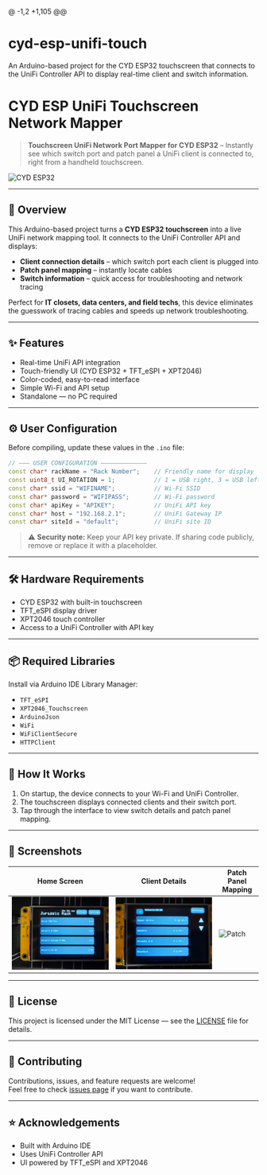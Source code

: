 @ -1,2 +1,105 @@
# cyd-esp-unifi-touch
 An Arduino-based project for the CYD ESP32 touchscreen that connects to the UniFi Controller API to display real-time client and switch information.
# CYD ESP UniFi Touchscreen Network Mapper

> **Touchscreen UniFi Network Port Mapper for CYD ESP32** – Instantly see which switch port and patch panel a UniFi client is connected to, right from a handheld touchscreen.

![CYD ESP32](https://i0.wp.com/randomnerdtutorials.com/wp-content/uploads/2024/03/ESP32-Cheap-Yellow-Display-CYD-Board-ESP32-2432S028R-front.jpg?w=750&quality=100&strip=all&ssl=1) <!-- Replace with actual photo path if available -->

---

## 📖 Overview

This Arduino-based project turns a **CYD ESP32 touchscreen** into a live UniFi network mapping tool. It connects to the UniFi Controller API and displays:

- **Client connection details** – which switch port each client is plugged into  
- **Patch panel mapping** – instantly locate cables  
- **Switch information** – quick access for troubleshooting and network tracing  

Perfect for **IT closets, data centers, and field techs**, this device eliminates the guesswork of tracing cables and speeds up network troubleshooting.

---

## ✨ Features

- Real-time UniFi API integration  
- Touch-friendly UI (CYD ESP32 + TFT_eSPI + XPT2046)  
- Color-coded, easy-to-read interface  
- Simple Wi-Fi and API setup  
- Standalone — no PC required

---

## ⚙️ User Configuration

Before compiling, update these values in the `.ino` file:

```cpp
// ——— USER CONFIGURATION —————————————
const char* rackName = "Rack Number";    // Friendly name for display
const uint8_t UI_ROTATION = 1;           // 1 = USB right, 3 = USB left
const char* ssid = "WIFINAME";           // Wi-Fi SSID
const char* password = "WIFIPASS";       // Wi-Fi password
const char* apiKey = "APIKEY";           // UniFi API key
const char* host = "192.168.2.1";        // UniFi Gateway IP
const char* siteId = "default";          // UniFi site ID
```

> ⚠️ **Security note:** Keep your API key private. If sharing code publicly, remove or replace it with a placeholder.

---

## 🛠 Hardware Requirements

- CYD ESP32 with built-in touchscreen  
- TFT_eSPI display driver  
- XPT2046 touch controller  
- Access to a UniFi Controller with API key

---

## 📦 Required Libraries

Install via Arduino IDE Library Manager:

- `TFT_eSPI`
- `XPT2046_Touchscreen`
- `ArduinoJson`
- `WiFi`
- `WiFiClientSecure`
- `HTTPClient`

---

## 🚀 How It Works

1. On startup, the device connects to your Wi-Fi and UniFi Controller.  
2. The touchscreen displays connected clients and their switch port.  
3. Tap through the interface to view switch details and patch panel mapping.  

---

## 📸 Screenshots

| Home Screen | Client Details | Patch Panel Mapping |
|-------------|----------------|---------------------|
| ![Home](docs/home.jfif) | ![Client](docs/client.jfif) | ![Patch](docs/patch.jfuf) |

---

## 📄 License

This project is licensed under the MIT License — see the [LICENSE](LICENSE) file for details.

---

## 🤝 Contributing

Contributions, issues, and feature requests are welcome!  
Feel free to check [issues page](../../issues) if you want to contribute.

---

## ⭐ Acknowledgements

- Built with Arduino IDE  
- Uses UniFi Controller API  
- UI powered by TFT_eSPI and XPT2046  

